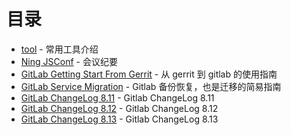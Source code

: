# 目录

 - [tool](https://github.com/yidinghan/blog/blob/master/tools.md) - 常用工具介绍
 - [Ning JSConf](https://github.com/yidinghan/blog/blob/master/Ning-JSConf.md) - 会议纪要
 - [GitLab Getting Start From Gerrit](https://github.com/yidinghan/blog/blob/master/GitLab-Getting-Start-From-Gerrit.md) - 从 gerrit 到 gitlab 的使用指南
 - [GitLab Service Migration](https://github.com/yidinghan/blog/blob/master/GitLab-Service-Migration.md) - Gitlab 备份恢复，也是迁移的简易指南
 - [GitLab ChangeLog 8.11](https://github.com/yidinghan/blog/blob/master/Gitlab-ChangeLog-8-11.md) - Gitlab ChangeLog 8.11
 - [GitLab ChangeLog 8.12](https://github.com/yidinghan/blog/blob/master/Gitlab-ChangeLog-8-12.md) - Gitlab ChangeLog 8.12
 - [GitLab ChangeLog 8.13](https://github.com/yidinghan/blog/blob/master/Gitlab-ChangeLog-8-13.md) - Gitlab ChangeLog 8.13